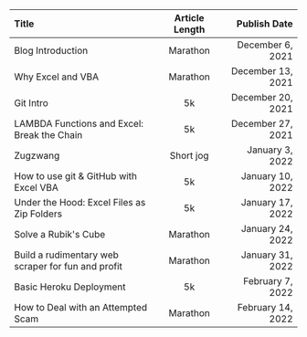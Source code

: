 <!-- Short jog, 5k, Marathon  -->

| Title                                              | Article Length |      Publish Date |
| :------------------------------------------------- | :------------: | ----------------: |
| Blog Introduction                                  |    Marathon    |  December 6, 2021 |
| Why Excel and VBA                                  |    Marathon    | December 13, 2021 |
| Git Intro                                          |       5k       | December 20, 2021 |
| LAMBDA Functions and Excel: Break the Chain        |       5k       | December 27, 2021 |
| Zugzwang                                           |   Short jog    |   January 3, 2022 |
| How to use git & GitHub with Excel VBA             |       5k       |  January 10, 2022 |
| Under the Hood: Excel Files as Zip Folders         |       5k       |  January 17, 2022 |
| Solve a Rubik's Cube                               |    Marathon    |  January 24, 2022 |
| Build a rudimentary web scraper for fun and profit |    Marathon    |  January 31, 2022 |
| Basic Heroku Deployment                            |       5k       |  February 7, 2022 |
| How to Deal with an Attempted Scam                 |    Marathon    | February 14, 2022 |
